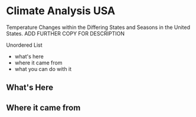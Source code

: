 # Climate Analysis USA
Temperature Changes within the Differing States and Seasons in the United States. ADD FURTHER COPY FOR DESCRIPTION

Unordered List
- what's here
- where it came from
- what you can do with it

## What's Here

## Where it came from

<div style="min-height:483px"><script type="text/javascript" defer src="https://datawrapper.dwcdn.net/vOH2p/embed.js?v=1" charset="utf-8"></script><noscript><img src="https://datawrapper.dwcdn.net/vOH2p/full.png" alt="" /></noscript></div>
